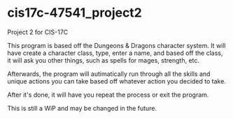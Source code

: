 # cis17c-47541_project2

Project 2 for CIS-17C

This program is based off the Dungeons & Dragons character system.
It will have create a character class, type, enter a name, and based off the class, it will ask you other things, such as spells for mages, strength, etc.

Afterwards, the program will autimatically run through all the skills and unique actions you can take based off whatever action you decided to take.

After it's done, it will have you repeat the process or exit the program.

This is still a WiP and may be changed in the future.
